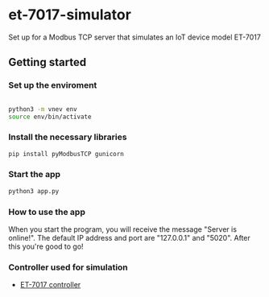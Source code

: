 et-7017-simulator
================

Set up for a Modbus TCP server that simulates an IoT device model ET-7017

## Getting started

### Set up the enviroment

```bash

python3 -m vnev env
source env/bin/activate

```

### Install the necessary libraries

```bash
pip install pyModbusTCP gunicorn
```

### Start the app

```bash
python3 app.py 
```

### How to use the app 
When you start the program, you will receive the message "Server is online!". The default IP address and port are "127.0.0.1" and "5020".
After this you're good to go!

### Controller used for simulation

-  [ET-7017 controller](https://www.icpdas.com/en/product/ET-7017)

